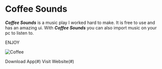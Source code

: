 # Coffee Sounds 
**_Coffee Sounds_** is a music play I worked hard to make.
It is free to use and has an amazing ui.
With **_Coffee Sounds_** you can also import music on your pc to listen to.

ENJOY

![Coffee](https://github.com/CastyiGlitchxz/Music-Player/assets/90124265/d7ec100a-d3ee-4525-99f5-bd8d3c53fd73)

Download App(#)
Visit Website(#)
